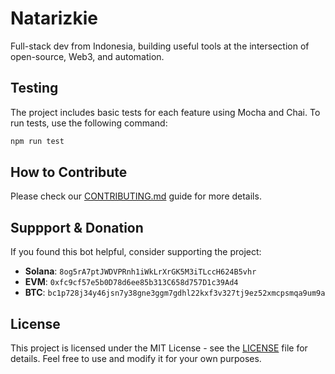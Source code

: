 # Natarizkie

Full-stack dev from Indonesia, building useful tools at the intersection of open-source, Web3, and automation.

## Testing

The project includes basic tests for each feature using Mocha and Chai. To run tests, use the following command:

```bash
npm run test
```

## How to Contribute

Please check our [CONTRIBUTING.md](CONTRIBUTING.md) guide for more details.

## Suppport & Donation

If you found this bot helpful, consider supporting the project:

- **Solana**: `8og5rA7ptJWDVPRnh1iWkLrXrGK5M3iTLccH624B5vhr`
- **EVM**: `0xfc9cf57e5b0D78d6ee85b313C658d757D1c39Ad4`
- **BTC**: `bc1p728j34y46jsn7y38gne3ggm7gdhl22kxf3v327tj9ez52xmcpsmqa9um9a`

## License

This project is licensed under the MIT License - see the [LICENSE](LICENSE) file for details. Feel free to use and modify it for your own purposes.
